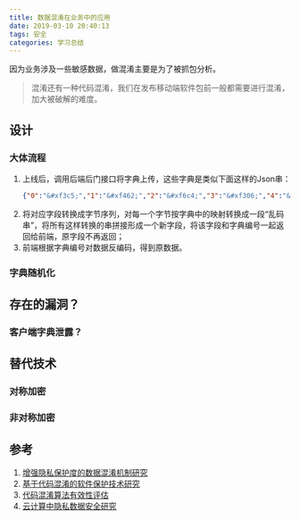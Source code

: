 ```yaml
---
title: 数据混淆在业务中的应用
date: 2019-03-10 20:40:13
tags: 安全
categories: 学习总结
---
```


因为业务涉及一些敏感数据，做混淆主要是为了被抓包分析。
> 混淆还有一种代码混淆，我们在发布移动端软件包前一般都需要进行混淆，加大被破解的难度。

## 设计
### 大体流程
1. 上线后，调用后端后门接口将字典上传，这些字典是类似下面这样的Json串：
    ```json
    {"0":"&#xf3c5;","1":"&#xf462;","2":"&#xf6c4;","3":"&#xf306;","4":"&#xf6aa;","5":"&#xf023;","6":"&#xf73b;","7":"&#xf5a8;","8":"&#xf193;","9":"&#xf3e8;",".":"&#xf1a5;"}
    ```
1. 将对应字段转换成字节序列，对每一个字节按字典中的映射转换成一段“乱码串”，将所有这样转换的串拼接形成一个新字段，将该字段和字典编号一起返回给前端，原字段不再返回；
1. 前端根据字典编号对数据反编码，得到原数据。
### 字典随机化



## 存在的漏洞？

### 客户端字典泄露？



## 替代技术

### 对称加密

### 非对称加密



## 参考
1. [增强隐私保护度的数据混淆机制研究](http://jdxbz.xauat.edu.cn/oa/DArticle.aspx?type=view&id=201601006)
1. [基于代码混淆的软件保护技术研究](http://www.doc88.com/p-3972862887091.html)
1. [代码混淆算法有效性评估](http://www.oalib.com/paper/5071325)
1. [云计算中隐私数据安全研究](https://www.ixueshu.com/download/e179e0b582760a18318947a18e7f9386.html)
